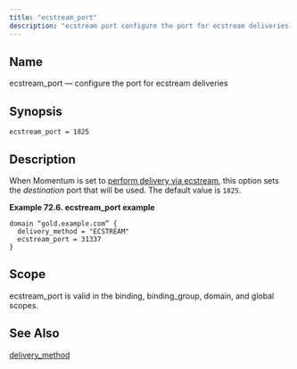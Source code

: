 ```yaml
---
title: "ecstream_port"
description: "ecstream port configure the port for ecstream deliveries ecstream port 1825 When Momentum is set to perform delivery via ecstream this option sets the destination port that will be used The default value is 1825 Example 72 6 ecstream port example ecstream port is valid in the binding binding group..."
---
```


<a name="conf.ref.ecstream_port"></a> 
## Name

ecstream_port — configure the port for ecstream deliveries

## Synopsis

`ecstream_port = 1825`

<a name="idp24417632"></a> 
## Description

When Momentum is set to [perform delivery via ecstream](conf.ref.delivery_method "delivery_method"), this option sets the *destination* port that will be used. The default value is `1825`.

<a name="conf.ref.ecstream_port.example"></a> 

**Example 72.6. ecstream_port example**

```
domain “gold.example.com” {
  delivery_method = "ECSTREAM"
  ecstream_port = 31337
}
```

<a name="idp24423456"></a> 
## Scope

ecstream_port is valid in the binding, binding_group, domain, and global scopes.

<a name="idp24425328"></a> 
## See Also

[delivery_method](conf.ref.delivery_method "delivery_method")